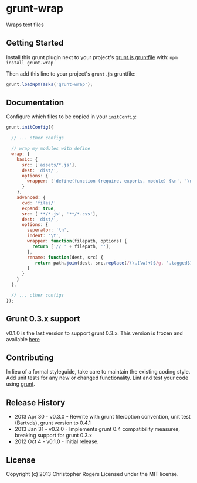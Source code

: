 # grunt-wrap

Wraps text files

## Getting Started
Install this grunt plugin next to your project's [grunt.js gruntfile][getting_started] with: ``npm install grunt-wrap``

Then add this line to your project's ``grunt.js`` gruntfile:

```javascript
grunt.loadNpmTasks('grunt-wrap');
```

## Documentation
Configure which files to be copied in your `initConfig`:

```javascript
grunt.initConfig({

  // ... other configs

  // wrap my modules with define
  wrap: {
    basic: {
      src: ['assets/*.js'],
      dest: 'dist/',
      options: {
        wrapper: ['define(function (require, exports, module) {\n', '\n});']
      }
    },
    advanced: {
      cwd: 'files/'
      expand: true,
      src: ['**/*.js', '**/*.css'],
      dest: 'dist/',
      options: {
        seperator: '\n',
        indent: '\t',
        wrapper: function(filepath, options) {
          return ['// ' + filepath, ''];
        },
        rename: function(dest, src) {
           return path.join(dest, src.replace(/(\.[\w]+)$/g, '.tagged$1'));
        }
      }
    }
  },

  // ... other configs
});
```

## Grunt 0.3.x support
v0.1.0 is the last version to support grunt 0.3.x. This version is frozen and available [here][legacy_grunt3]

## Contributing
In lieu of a formal styleguide, take care to maintain the existing coding style. Add unit tests
for any new or changed functionality. Lint and test your code using [grunt][grunt].

## Release History
* 2013 Apr 30 - v0.3.0 - Rewrite with grunt file/option convention, unit test (Bartvds), grunt version to 0.4.1
* 2013 Jan 31 - v0.2.0 - Implements grunt 0.4 compatibility measures, breaking support for grunt 0.3.x
* 2012 Oct 4  - v0.1.0 - Initial release.

## License
Copyright (c) 2013 Christopher Rogers
Licensed under the MIT license.

[grunt]: https://github.com/gruntjs/grunt
[getting_started]: https://github.com/gruntjs/grunt/blob/master/docs/getting_started.md
[legacy_grunt3]: https://github.com/chrissrogers/grunt-wrap/tree/legacy/grunt-0.3.x

